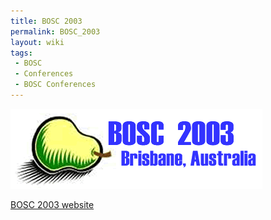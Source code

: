 ```yaml
---
title: BOSC 2003
permalink: BOSC_2003
layout: wiki
tags:
 - BOSC
 - Conferences
 - BOSC Conferences
---
```


<img src="Bosc-2003-logo.gif" title="Bosc-2003-logo.gif" />

[BOSC 2003 website](http://open-bio.org/bosc2003)
